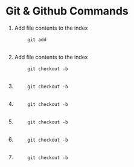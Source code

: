 # Git & Github Commands
<ol>
  <li>
    <p>Add file contents to the index<p>
  </li>
    <pre>
    <code>git add</code>
    </pre>

  <li>
      <p>Add file contents to the index<p>
    <pre>
    <code>git checkout -b</code>
    </pre>
  </li>
  <li>
    <pre>
    <code>git checkout -b</code>
    </pre>
  </li>
  <li>
    <pre>
    <code>git checkout -b</code>
    </pre>
  </li>
  <li>
    <pre>
    <code>git checkout -b</code>
    </pre>
  </li>
  <li>
    <pre>
    <code>git checkout -b</code>
    </pre>
  </li>
  <li>
    <pre>
    <code>git checkout -b</code>
    </pre>
  </li>
</ol>
